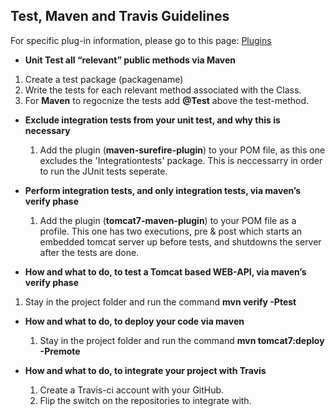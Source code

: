 
## Test, Maven and Travis Guidelines

For specific plug-in information, please go to this page: [Plugins](tek.md)

* **Unit Test all “relevant” public methods via Maven**

 1. Create a test package (packagename)
 2. Write the tests for each relevant method associated with the Class.
 3. For **Maven** to regocnize the tests add **@Test** above the test-method.

* **Exclude integration tests from your unit test, and why this is necessary**

  1. Add the plugin (**maven-surefire-plugin**) to your POM file, as this one excludes the 'Integrationtests' package.
  This is neccessarry in order to run the JUnit tests seperate.

* **Perform integration tests, and only integration tests, via maven’s verify phase**

  1. Add the plugin (**tomcat7-maven-plugin**) to your POM file as a profile. This one has two executions, pre & post which starts an         embedded tomcat server up before tests, and shutdowns the server after the tests are done.

*  **How and what to do, to test a Tomcat based WEB-API, via maven’s verify phase**

  1. Stay in the project folder and run the command **mvn verify -Ptest**

* **How and what to do, to deploy your code via maven**

   1. Stay in the project folder and run the command **mvn tomcat7:deploy -Premote**

* **How and what to do, to integrate your project with Travis**

  1. Create a Travis-ci account with your GitHub. 
  2. Flip the switch on the repositories to integrate with.


